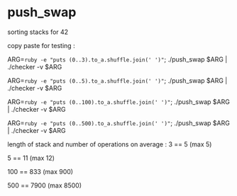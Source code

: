 # push_swap
sorting stacks for 42

copy paste for testing :

ARG=`ruby -e "puts (0..3).to_a.shuffle.join(' ')"`; ./push_swap $ARG | ./checker -v $ARG 

ARG=`ruby -e "puts (0..5).to_a.shuffle.join(' ')"`; ./push_swap $ARG | ./checker -v $ARG

ARG=`ruby -e "puts (0..100).to_a.shuffle.join(' ')"`; ./push_swap $ARG | ./checker -v $ARG

ARG=`ruby -e "puts (0..500).to_a.shuffle.join(' ')"`; ./push_swap $ARG | ./checker -v $ARG


length of stack and number of operations on average :
  3 == 5 (max 5)
  
  5 == 11 (max 12)
  
  100 == 833 (max 900)
  
  500 == 7900 (max 8500)
  
